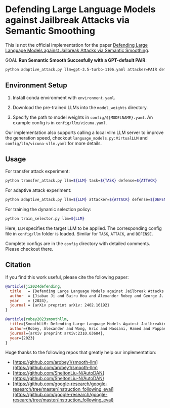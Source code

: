 # Defending Large Language Models against Jailbreak Attacks via Semantic Smoothing

This is not the official implementation for the paper [Defending Large Language Models against Jailbreak Attacks via Semantic Smoothing](https://arxiv.org/abs/2402.16192). 

GOAL **Run Semantic Smooth Succesfully with a GPT-default PAIR**: 
```bash
python adaptive_attack.py llm=gpt-3.5-turbo-1106.yaml attacker=PAIR defense=semanticsmooth.yaml task=advbench
```

## Environment Setup

1. Install conda environment with `environment.yaml`. 

2. Download the pre-trained LLMs into the `model_weights` directory.

3. Specify the path to model weights in `config/${MODELNAME}.yaml`. An example config is in `config/llm/vicuna.yaml`.

Our implementation also supports calling a local vllm LLM server to improve the generation speed, checkout `language_models.py:VirtualLLM` and `config/llm/vicuna-vllm.yaml` for more details.

## Usage

For transfer attack experiment:

```bash
python transfer_attack.py llm=${LLM} task=${TASK} defense=${ATTACK}
```

For adaptive attack experiment:
```bash
python adaptive_attack.py llm=${LLM} attacker=${ATTACK} defense=${DEFENSE} task=advbench
```

For training the dynamic selection policy:
```bash
python train_selector.py llm=${LLM}
```

Here, `LLM` specifies the target LLM to be applied. The corresponding config file in `config/llm` folder is loaded. Similar for `TASK`, `ATTACK`, and `DEFENSE`.

Complete configs are in the `config` directory with detailed comments. Please checkout there.

## Citation
If you find this work useful, please cite the following paper:
```bibtex
@article{ji2024defending,
  title   = {Defending Large Language Models against Jailbreak Attacks via Semantic Smoothing},
  author  = {Jiabao Ji and Bairu Hou and Alexander Robey and George J. Pappas and Hamed Hassani and Yang Zhang and Eric Wong and Shiyu Chang},
  year    = {2024},
  journal = {arXiv preprint arXiv: 2402.16192}
}

@article{robey2023smoothllm,
  title={SmoothLLM: Defending Large Language Models Against Jailbreaking Attacks},
  author={Robey, Alexander and Wong, Eric and Hassani, Hamed and Pappas, George J},
  journal={arXiv preprint arXiv:2310.03684},
  year={2023}
}
```

Huge thanks to the following repos that greatly help our implementation: 
* [https://github.com/arobey1/smooth-llm](https://github.com/arobey1/smooth-llm)
* [https://github.com/SheltonLiu-N/AutoDAN](https://github.com/SheltonLiu-N/AutoDAN)
* [https://github.com/google-research/google-research/tree/master/instruction_following_eval](https://github.com/google-research/google-research/tree/master/instruction_following_eval)
